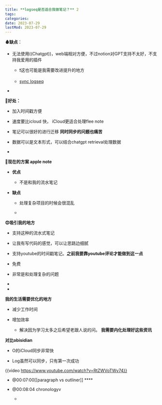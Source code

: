 ```yaml
---
title: **logseq是否适合我做笔记？** 2
tags:
categories:
date: 2023-07-29
lastMod: 2023-07-29
---
```

**🩸缺点**：

  + 无法使用((Chatgpt))，web端相对方便，不过notion对GPT支持不太好，不支持我爱用的插件

    + ❗️这也可能是我需要改进提升的地方

    + [sync logseq](https://blog.logseq.com/how-to-setup-and-use-logseq-sync/)

  + 

**💪好处：**

  + 加入时间戳方便

  + 速度要比icloud 快， iCloud更适合处理flee note

  + 笔记可以很好的进行迁移 **同时同步的问题也痛苦**

  + 数据可以是文本形式，可以结合chatgpt retrieval处理数据

  + 

**🍎现在的方案 apple note**

  + **优点**

    + 不是和我的流水笔记

  + **缺点**

    + 处理复杂项目的时候会很混乱

    + 



**😍吸引我的地方**

  + 支持这种的流水式笔记

  + 让我有写代码的感觉，可以让思路边细腻

  + 支持youtube的时间戳笔记。**之前我要靠youtube评论才能做到这一点**

  + 免费

  + 非常是和处理复杂的问题

  + 

  + 

**我的生活需要优化的地方**

  + 减少工作时间

  + 增加效率

    + 解决因为学习太多之后希望老跟人说的问。 **我需要内化处理好这些资讯**



**对比obisidian**

  + O的iCloud同步非常快

  + Log虽然可以同步，只有第一次成功

{{video https://www.youtube.com/watch?v=RtZWVoTWv74}}

  + @00:07:00[[paragraph vs outliner]] ****

  + @00:08:04 chronologyv

    + 




